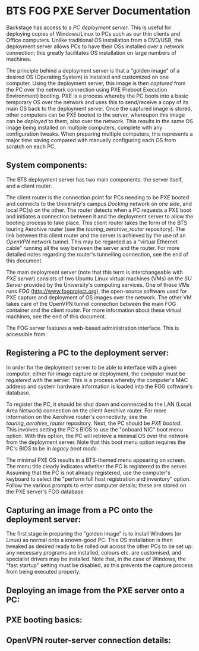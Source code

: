 BTS FOG PXE Server Documentation
================================

Backstage has access to a _PC deployment server_. This is useful for deploying copies of Windows/Linux to PCs such as our thin
clients and Office computers. Unlike traditional OS installation from a DVD/USB, the deployment server allows PCs to have their
OSs installed over a network connection; this greatly facilitates OS installation on large numbers of machines.

The principle behind a deployment server is that a "golden image" of a desired OS (Operating System) is installed and customized
on one computer. Using the deployment server, this image is then _captured_ from the PC over the network connection using PXE
Preboot Execution Environment) booting. PXE is a process whereby the PC boots into a basic temporary OS over the network and uses
this to send/receive a copy of its main OS back to the deployment server. Once the captured image is stored, other computers can
be PXE booted to the server, whereupon this image can be _deployed_ to them, also over the network. This results in the same OS
image being installed on multiple computers, complete with any configuration tweaks. When preparing multiple computers, this
represents a major time saving compared with manually configuring each OS from scratch on each PC.

System components:
------------------

The BTS deployment server has two main components: the server itself, and a client router.

The client router is the connection point for PCs needing to be PXE booted and connects to the University's campus _Docking_
network on one side, and local PC(s) on the other. The router detects when a PC requests a PXE boot and initiates a connection
between it and the deployment server to allow the booting process to take place. This client router takes the form of
the BTS touring Aerohive router (see the _touring_aerohive_router_ repository). The link between this client router and the
server is achieved by the use of an _OpenVPN_ network tunnel. This may be regarded as a "virtual Ethernet cable" running all
the way between the server and the router. For more detailed notes regarding the router's tunnelling connection, see the
end of this document.

The main deployment server (note that this term is interchangeable with _PXE server_) consists of two Ubuntu Linux virtual
machines (VMs) on the _SU Server_ provided by the University's computing services. One of these VMs runs _FOG_
(http://www.fogproject.org), the open-source software used for PXE capture and deployment of OS images over the network.
The other VM takes care of the OpenVPN tunnel connection between the main FOG container and the client router. For more
information about these virtual machines, see the end of this document.

The FOG server features a web-based administration interface. This is accessible from: 

Registering a PC to the deployment server:
------------------------------------------

In order for the deployment server to be able to interface with a given computer, either for image capture or deployment,
the computer must be _registered_ with the server. This is a process whereby the computer's MAC address and system
hardware information is loaded into the FOG software's database.

To register the PC, it should be shut down and connected to the LAN (Local Area Network) connection on the
client Aerohive router. For more information on the Aerohive router's connectivity, see the _touring_aerohive_router_ repository.
Next, the PC should be _PXE booted_. This involves setting the PC's BIOS to use the "onboard NIC" boot menu option. With this
option, the PC will retrieve a minimal OS over the network from the deployment server. Note that this boot menu option
requires the PC's BIOS to be in _legacy boot mode_.

The minimal PXE OS results in a BTS-themed menu appearing on screen. The menu title clearly indicates whether the PC is
registered to the server. Assuming that the PC is not already registered, use the computer's keyboard to select the
"perform full host registration and inventory" option. Follow the various prompts to enter computer details; these
are stored on the PXE server's FOG database.

Capturing an image from a PC onto the deployment server:
--------------------------------------------------------

The first stage in preparing the "golden image" is to install Windows (or Linux) as normal onto a known-good PC.
This OS installation is then tweaked as desired ready to be rolled out across the other PCs to be set up: any necessary
programs are installed, colours etc. are customised, and specialist drivers may be installed. Note that, in the case of
Windows, the "fast startup" setting must be disabled, as this prevents the capture process from being executed properly.

Deploying an image from the PXE server onto a PC:
-------------------------------------------------

PXE booting basics:
-------------------

OpenVPN router-server connection details:
-----------------------------------------
